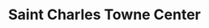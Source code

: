 ---
title: "Saint Charles Towne Center"
url: /waldorf/saint-charles-towne-center/
shop: Einkaufszentrum
---